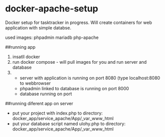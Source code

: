 # docker-apache-setup
Docker setup for tasktracker in progress. Will create containers for web application with simple databse.

used images:
  phpadmin
  mariadb
  php-apache

##running app
1. insatll docker
2. run docker compose - will pull images for you and run server and database
3. - server with application is running on port 8080 (type localhost:8080 to webbrowser
   - phpadmin linked to database is running on port 8000
   - database running on port
   
##running diferent app on server
  - put your project with index.php to directory: docker_app/service_apache/App/_var_www_html
  - put your database script named ulohy.php to directory: docker_app/service_apache/App/_var_www_html
